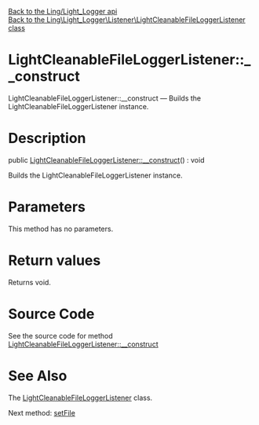 [Back to the Ling/Light_Logger api](https://github.com/lingtalfi/Light_Logger/blob/master/doc/api/Ling/Light_Logger.md)<br>
[Back to the Ling\Light_Logger\Listener\LightCleanableFileLoggerListener class](https://github.com/lingtalfi/Light_Logger/blob/master/doc/api/Ling/Light_Logger/Listener/LightCleanableFileLoggerListener.md)


LightCleanableFileLoggerListener::__construct
================



LightCleanableFileLoggerListener::__construct — Builds the LightCleanableFileLoggerListener instance.




Description
================


public [LightCleanableFileLoggerListener::__construct](https://github.com/lingtalfi/Light_Logger/blob/master/doc/api/Ling/Light_Logger/Listener/LightCleanableFileLoggerListener/__construct.md)() : void




Builds the LightCleanableFileLoggerListener instance.




Parameters
================

This method has no parameters.


Return values
================

Returns void.








Source Code
===========
See the source code for method [LightCleanableFileLoggerListener::__construct](https://github.com/lingtalfi/Light_Logger/blob/master/Listener/LightCleanableFileLoggerListener.php#L30-L34)


See Also
================

The [LightCleanableFileLoggerListener](https://github.com/lingtalfi/Light_Logger/blob/master/doc/api/Ling/Light_Logger/Listener/LightCleanableFileLoggerListener.md) class.

Next method: [setFile](https://github.com/lingtalfi/Light_Logger/blob/master/doc/api/Ling/Light_Logger/Listener/LightCleanableFileLoggerListener/setFile.md)<br>

